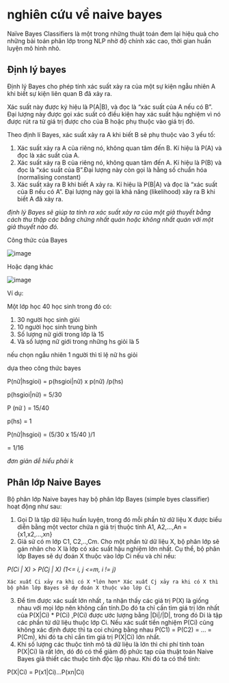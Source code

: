 # nghiên cứu về naive bayes
Naïve Bayes Classifiers là một trong những thuật toán đem lại hiệu quả cho những bài toán phân lớp trong NLP nhờ độ chính xác cao, thời gian huấn luyện mô hình nhỏ.
## Định lý bayes
Định lý Bayes cho phép tính xác suất xảy ra của một sự kiện ngẫu nhiên A khi biết sự kiện liên quan B đã xảy ra.

Xác suất này được ký hiệu là P(A|B), và đọc là “xác suất của A nếu có B”. 
Đại lượng này được gọi xác suất có điều kiện hay xác suất hậu nghiệm vì nó được rút ra từ giá trị được cho của B hoặc phụ thuộc vào giá trị đó.

Theo định lí Bayes, xác suất xảy ra A khi biết B sẽ phụ thuộc vào 3 yếu tố:
1. Xác suất xảy ra A của riêng nó, không quan tâm đến B. Kí hiệu là P(A) và đọc là xác suất của A. 
2. Xác suất xảy ra B của riêng nó, không quan tâm đến A. Kí hiệu là P(B) và đọc là “xác suất của B”.Đại lượng này còn gọi là hằng số chuẩn hóa (normalising constant)
3. Xác suất xảy ra B khi biết A xảy ra. Kí hiệu là P(B|A) và đọc là “xác suất của B nếu có A”. Đại lượng này gọi là khả năng (likelihood) xảy ra B khi biết A đã xảy ra. 

*định lý Bayes sẽ giúp ta tính ra xác suất xảy ra của một giả thuyết bằng cách thu thập các bằng chứng nhất quán hoặc không nhất quán với một giả thuyết nào đó.*

Công thức của Bayes

![image](https://user-images.githubusercontent.com/65381453/130014319-25e8ece8-9875-43fc-9b9b-924f285867f8.png)

Hoặc dạng khác

![image](https://user-images.githubusercontent.com/65381453/130014945-7b635738-3376-40f4-b5ef-69cf215d57a5.png)

Ví dụ:

Một lớp học 40 học sinh trong đó có:
1. 30 người học sinh giỏi
2. 10 người học sinh trung bình
3. Số lượng nữ giới trong lớp là 15
4. Và số lượng nữ giới trong những hs giỏi là 5

nếu chọn ngẫu nhiên 1 người thì tỉ lệ nữ hs giỏi

dựa theo công thức bayes

P(nữ|hsgioi) = p(hsgioi|nữ) x p(nữ) /p(hs)

p(hsgioi|nữ) = 5/30

P (nữ ) = 15/40

p(hs) = 1

P(nữ|hsgioi) = (5/30 x 15/40 )/1

= 1/16

*đơn giản dễ hiểu phải k*
##  Phân lớp Naive Bayes
Bộ phân lớp Naive bayes hay bộ phân lớp Bayes (simple byes classifier) hoạt động như sau:
1. Gọi D là tập dữ liệu huấn luyện, trong đó mỗi phần tử dữ liệu X được biểu diễn bằng một vector chứa n giá trị thuộc tính A1, A2,...,An = {x1,x2,...,xn}
2. Giả sử có m lớp C1, C2,..,Cm. Cho một phần tử dữ liệu X, bộ phân lớp sẽ gán nhãn cho X là lớp có xác suất hậu nghiệm lớn nhất. Cụ thể, bộ phân lớp Bayes sẽ dự đoán X thuộc vào lớp Ci nếu và chỉ nếu:


*P(Ci | X) > P(Cj | X) (1<= i, j <=m, i != j)*
```
Xác xuất Ci xảy ra khi có X *lớn hơn* Xác xuất Cj xảy ra khi có X thì bộ phân lớp Bayes sẽ dự đoán X thuộc vào lớp Ci
```

3. Để tìm được xác suất lớn nhất , ta nhận thấy các giá trị P(X) là giống nhau với mọi lớp nên không cần tính.Do đó ta chỉ cần tìm giá trị lớn nhất của P(X|Ci) * P(Ci) ,P(Ci) được ước lượng bằng |Di|/|D|, trong đó Di là tập các phần tử dữ liệu thuộc lớp Ci. Nếu xác suất tiền nghiệm P(Ci) cũng không xác định được thì ta coi chúng bằng nhau P(C1) = P(C2) = ... = P(Cm), khi đó ta chỉ cần tìm giá trị P(X|Ci) lớn nhất.
4. Khi số lượng các thuộc tính mô tả dữ liệu là lớn thì chi phí tính toàn P(X|Ci) là rất lớn, dó đó có thể giảm độ phức tạp của thuật toán Naive Bayes giả thiết các thuộc tính độc lập nhau. Khi đó ta có thể tính:


P(X|Ci) = P(x1|Ci)...P(xn|Ci)
